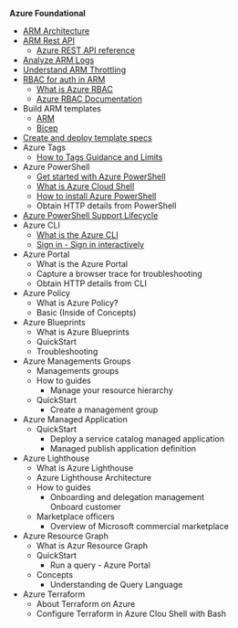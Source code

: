 **Azure Foundational**
- [ARM Architecture](https://learn.microsoft.com/en-us/azure/azure-resource-manager/management/overview)
- [ARM Rest API](https://learn.microsoft.com/en-us/azure/azure-resource-manager/management/manage-resources-rest?tabs=azure-cli#obtain-an-access-token)
	- [Azure REST API reference](https://learn.microsoft.com/en-us/rest/api/azure/?source=recommendations)
- [Analyze ARM Logs](https://learn.microsoft.com/en-us/azure/azure-resource-manager/management/monitor-resource-manager)
- [Understand ARM Throttling](https://learn.microsoft.com/en-us/azure/azure-resource-manager/management/request-limits-and-throttling) 
- [RBAC for auth in ARM](https://learn.microsoft.com/en-us/azure/role-based-access-control/role-assignments-template)
	- [What is Azure RBAC](https://learn.microsoft.com/en-us/azure/role-based-access-control/overview)
	- [Azure RBAC Documentation](https://learn.microsoft.com/en-us/azure/role-based-access-control/)
- Build ARM templates
	- [ARM](https://learn.microsoft.com/en-us/azure/azure-resource-manager/templates/template-tutorial-create-first-template?tabs=azure-powershell)
	- [Bicep](https://learn.microsoft.com/en-us/azure/azure-resource-manager/bicep/)
- [Create and deploy template specs](https://learn.microsoft.com/en-us/azure/azure-resource-manager/templates/template-specs?tabs=azure-powershell)
- Azure Tags
	- [How to Tags Guidance and Limits](https://learn.microsoft.com/en-us/azure/azure-resource-manager/management/tag-resources)
- Azure PowerShell
	- [Get started with Azure PowerShell](https://learn.microsoft.com/en-us/powershell/azure/get-started-azureps?view=azps-12.3.0)
	- [What is Azure Cloud Shell](https://learn.microsoft.com/en-us/powershell/azure/what-is-azure-powershell?view=azps-12.3.0)
	- [How to install Azure PowerShell](https://learn.microsoft.com/en-us/powershell/azure/install-azps-windows?view=azps-12.3.0&tabs=powershell&pivots=windows-psgallery)
	- Obtain HTTP details from PowerShell
- [Azure PowerShell Support Lifecycle](https://learn.microsoft.com/en-us/powershell/azure/azureps-support-lifecycle?view=azps-12.3.0)
- Azure CLI
	- [What is the Azure CLI](https://learn.microsoft.com/en-us/cli/azure/what-is-azure-cli)
	- [Sign in - Sign in interactively](https://learn.microsoft.com/en-us/cli/azure/authenticate-azure-cli-interactively)
- Azure Portal 
	- What is the Azure Portal
	- Capture a browser trace for troubleshooting 
	- Obtain HTTP details from CLI
- Azure Policy 
	- What is Azure Policy?
	- Basic (Inside of Concepts)
- Azure Blueprints
	- What is Azure Blueprints
	- QuickStart
	- Troubleshooting 
- Azure Managements Groups
	- Managements groups
	- How to guides
		- Manage your resource hierarchy 
	- QuickStart 
		- Create a management group
- Azure Managed Application
	- QuickStart
		- Deploy a service catalog managed application
		- Managed publish application definition
- Azure Lighthouse
	- What is Azure Lighthouse
	- Azure Lighthouse Architecture 
	- How to guides
		- Onboarding and delegation management  
			Onboard customer
	- Marketplace officers 
		- Overview of Microsoft commercial marketplace 
- Azure Resource Graph 
	- What is Azur Resource Graph 
	- QuickStart
		- Run a query - Azure Portal
	- Concepts
		- Understanding de Query Language
- Azure Terraform
	- About Terraform on Azure
	- Configure Terraform in Azure Clou Shell with Bash
 

